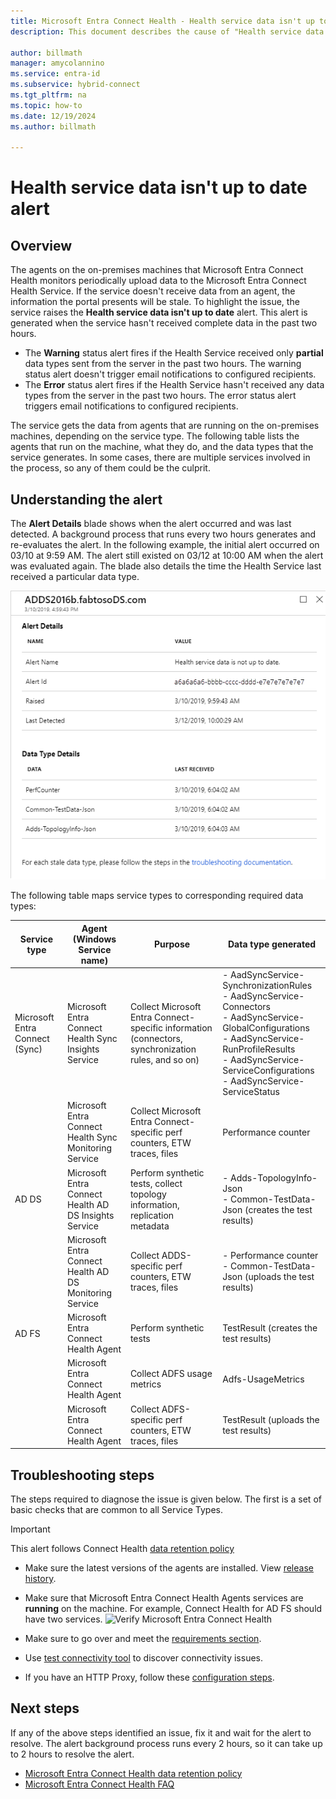 ```yaml
---
title: Microsoft Entra Connect Health - Health service data isn't up to date alert
description: This document describes the cause of "Health service data isn't up to date" alert and how to troubleshoot it.

author: billmath
manager: amycolannino
ms.service: entra-id
ms.subservice: hybrid-connect
ms.tgt_pltfrm: na
ms.topic: how-to
ms.date: 12/19/2024
ms.author: billmath

---
```


# Health service data isn't up to date alert

## Overview

The agents on the on-premises machines that Microsoft Entra Connect Health monitors periodically upload data to the Microsoft Entra Connect Health Service. If the service doesn't receive data from an agent, the information the portal presents will be stale. To highlight the issue, the service raises the **Health service data isn't up to date** alert. This alert is generated when the service hasn't received complete data in the past two hours.  

- The **Warning** status alert fires if the Health Service received only **partial** data types sent from the server in the past two hours. The warning status alert doesn't trigger email notifications to configured recipients. 
- The **Error** status alert fires if the Health Service hasn't received any data types from the server in the past two hours. The error status alert triggers email notifications to configured recipients.

The service gets the data from agents that are running on the on-premises machines, depending on the service type. The following table lists the agents that run on the machine, what they do, and the data types that the service generates. In some cases, there are multiple services involved in the process, so any of them could be the culprit. 

## Understanding the alert

The **Alert Details** blade shows when the alert occurred and was last detected. A background process that runs every two hours generates and re-evaluates the alert. In the following example, the initial alert occurred on 03/10 at 9:59 AM. The alert still existed on 03/12 at 10:00 AM when the alert was evaluated again. The blade also details the time the Health Service last received a particular data type. 
 
 ![Microsoft Entra Connect Health alert details](./media/how-to-connect-health-data-freshness/data-freshness-details.png)
 
The following table maps service types to corresponding required data types:

| Service type | Agent (Windows Service name) | Purpose | Data type generated  |
| --- | --- | --- | --- |  
| Microsoft Entra Connect (Sync) | Microsoft Entra Connect Health Sync Insights Service | Collect Microsoft Entra Connect-specific information (connectors, synchronization rules, and so on) | - AadSyncService-SynchronizationRules <br />  - AadSyncService-Connectors <br /> - AadSyncService-GlobalConfigurations  <br />  - AadSyncService-RunProfileResults <br /> - AadSyncService-ServiceConfigurations <br /> - AadSyncService-ServiceStatus   |
|  | Microsoft Entra Connect Health Sync Monitoring Service | Collect Microsoft Entra Connect-specific perf counters, ETW traces, files | Performance counter |
| AD DS | Microsoft Entra Connect Health AD DS Insights Service | Perform synthetic tests, collect topology information, replication metadata |  - Adds-TopologyInfo-Json <br /> - Common-TestData-Json (creates the test results)   | 
|  | Microsoft Entra Connect Health AD DS Monitoring Service | Collect ADDS-specific perf counters, ETW traces, files | - Performance counter  <br /> - Common-TestData-Json (uploads the test results)  |
| AD FS | Microsoft Entra Connect Health Agent | Perform synthetic tests | TestResult (creates the test results) | 
| | Microsoft Entra Connect Health Agent  | Collect ADFS usage metrics | Adfs-UsageMetrics |
| | Microsoft Entra Connect Health Agent | Collect ADFS-specific perf counters, ETW traces, files | TestResult (uploads the test results) |

## Troubleshooting steps 

The steps required to diagnose the issue is given below. The first is a set of basic checks that are common to all Service Types. 

> [!IMPORTANT] 
> This alert follows Connect Health [data retention policy](reference-connect-health-user-privacy.md#data-retention-policy)

* Make sure the latest versions of the agents are installed. View [release history](reference-connect-health-version-history.md). 
* Make sure that Microsoft Entra Connect Health Agents services are **running** on the machine. For example, Connect Health for AD FS should have two services.
  ![Verify Microsoft Entra Connect Health](./media/how-to-connect-health-agent-install/install5.png)

* Make sure to go over and meet the [requirements section](how-to-connect-health-agent-install.md#requirements).
* Use [test connectivity tool](how-to-connect-health-agent-install.md#test-connectivity-to-azure-ad-connect-health-service) to discover connectivity issues.
* If you have an HTTP Proxy, follow these [configuration steps](how-to-connect-health-agent-install.md#configure-azure-ad-connect-health-agents-to-use-http-proxy). 


## Next steps
If any of the above steps identified an issue, fix it and wait for the alert to resolve. The alert background process runs every 2 hours, so it can take up to 2 hours to resolve the alert. 

* [Microsoft Entra Connect Health data retention policy](reference-connect-health-user-privacy.md#data-retention-policy)
* [Microsoft Entra Connect Health FAQ](reference-connect-health-faq.yml)
